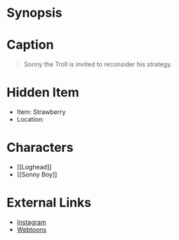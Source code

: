 # Synopsis


# Caption
> Sonny the Troll is invited to reconsider his strategy.

# Hidden Item
* Item: Strawberry
* Location: <spoiler></spoiler>

# Characters
* [[Loghead]]
* [[Sonny Boy]]

# External Links
* [Instagram](https://www.instagram.com/p/CHYuwvmDRg4/)
* [Webtoons](https://www.webtoons.com/en/challenge/twistwood-tales/61-counting-the-sheep/viewer?title_no=344740&episode_no=66)